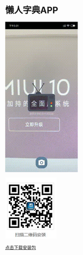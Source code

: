 # 懒人字典APP

![动画展示](xiaomi-1.gif)

![动画展示](lazy_dict.jpg)

[点击下载安装包](https://github.com/planet0104/planet0104.github.io/raw/master/app_release_yh.apk "APK下载链接")